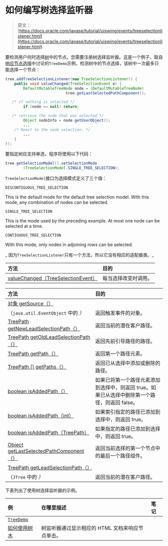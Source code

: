 # 如何编写树选择监听器

> 原文： [https://docs.oracle.com/javase/tutorial/uiswing/events/treeselectionlistener.html](https://docs.oracle.com/javase/tutorial/uiswing/events/treeselectionlistener.html)

要检测用户何时选择[树](../components/tree.html)中的节点，您需要注册树选择监听器。这是一个例子，取自[响应节点选择](../components/tree.html#select)中讨论的`TreeDemo`示例，检测树中的节点选择，该树中一次最多只能选择一个节点：

```java
tree.addTreeSelectionListener(new TreeSelectionListener() {
    public void valueChanged(TreeSelectionEvent e) {
        DefaultMutableTreeNode node = (DefaultMutableTreeNode)
                           tree.getLastSelectedPathComponent();

   /* if nothing is selected */ 
        if (node == null) return;

   /* retrieve the node that was selected */ 
        Object nodeInfo = node.getUserObject();
        ...
    /* React to the node selection. */
        ...
    }
});

```

要指定树应支持单选，程序将使用以下代码：

```java
tree.getSelectionModel().setSelectionMode
        (TreeSelectionModel.SINGLE_TREE_SELECTION);

```

`TreeSelectionModel`接口为选择模式定义了三个值：

`DISCONTIGUOUS_TREE_SELECTION`

This is the default mode for the default tree selection model. With this mode, any combination of nodes can be selected.

`SINGLE_TREE_SELECTION`

This is the mode used by the preceding example. At most one node can be selected at a time.

`CONTIGUOUS_TREE_SELECTION`

With this mode, only nodes in adjoining rows can be selected.

_ 因为`TreeSelectionListener`只有一个方法，所以它没有相应的适配器类。_

| 方法 | 目的 |
| :-- | :-- |
| [valueChanged（TreeSelectionEvent）](https://docs.oracle.com/javase/8/docs/api/javax/swing/event/TreeSelectionListener.html#valueChanged-javax.swing.event.TreeSelectionEvent-) | 每当选择改变时调用。 |

| 方法 | 目的 |
| :-- | :-- |
| [对象 getSource（）](https://docs.oracle.com/javase/8/docs/api/java/util/EventObject.html#getSource--)
（`java.util.EventObject` 中的 _）_ | 返回触发事件的对象。 |
| [TreePath getNewLeadSelectionPath（）](https://docs.oracle.com/javase/8/docs/api/javax/swing/event/TreeSelectionEvent.html#getNewLeadSelectionPath--) | 返回当前的潜在客户路径。 |
| [TreePath getOldLeadSelectionPath（）](https://docs.oracle.com/javase/8/docs/api/javax/swing/event/TreeSelectionEvent.html#getOldLeadSelectionPath--) | 返回先前引导路径的路径。 |
| [TreePath getPath（）](https://docs.oracle.com/javase/8/docs/api/javax/swing/event/TreeSelectionEvent.html#getPath--) | 返回第一个路径元素。 |
| [TreePath [] getPaths（）](https://docs.oracle.com/javase/8/docs/api/javax/swing/event/TreeSelectionEvent.html#getPaths--) | 返回已从选择中添加或删除的路径。 |
| [boolean isAddedPath（）](https://docs.oracle.com/javase/8/docs/api/javax/swing/event/TreeSelectionEvent.html#isAddedPath--) | 如果已将第一个路径元素添加到选择中，则返回 true。如果已从选择中删除第一个路径，则返回 false。 |
| [boolean isAddedPath（int）](https://docs.oracle.com/javase/8/docs/api/javax/swing/event/TreeSelectionEvent.html#isAddedPath-int-) | 如果索引指定的路径已添加到选择中，则返回 true。 |
| [boolean isAddedPath（TreePath）](https://docs.oracle.com/javase/8/docs/api/javax/swing/event/TreeSelectionEvent.html#isAddedPath-javax.swing.tree.TreePath-) | 如果指定的路径已添加到选择中，则返回 true。 |
| [Object getLastSelectedPathComponent（）](https://docs.oracle.com/javase/8/docs/api/javax/swing/JTree.html#getLastSelectedPathComponent--) | 返回当前选择的第一个节点中的最后一个路径组件。 |
| [TreePath getLeadSelectionPath（）](https://docs.oracle.com/javase/8/docs/api/javax/swing/JTree.html#getLeadSelectionPath--)
（`JTree` 中的 _）_ | 返回当前的潜在客户路径。 |

下表列出了使用树选择监听器的示例。

| 例 | 在哪里描述 | 笔记 |
| :-- | :-- | :-- |
| [`TreeDemo`](../examples/components/index.html#TreeDemo)
 | [如何使用树木](../components/tree.html) | 树监听器通过显示相应的 HTML 文档来响应节点单击。 |